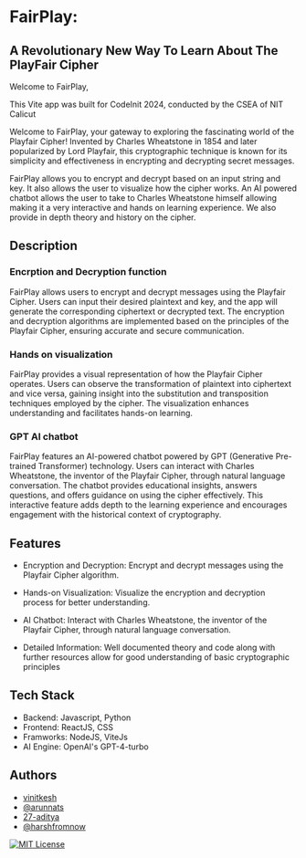 


# FairPlay: 
## A Revolutionary New Way To Learn About The PlayFair Cipher

Welcome to FairPlay, 

This Vite app was built for CodeInit 2024, conducted by the CSEA of NIT Calicut

Welcome to FairPlay, your gateway to exploring the fascinating world of the Playfair Cipher! Invented by Charles Wheatstone in 1854 and later popularized by Lord Playfair, this cryptographic technique is known for its simplicity and effectiveness in encrypting and decrypting secret messages.

FairPlay allows you to encrypt and decrypt based on an input string and key. It also allows the user to visualize how the cipher works. An AI powered chatbot allows the user to take to Charles Wheatstone himself allowing making it a very interactive and hands on learning experience. We also provide in depth theory and history on the cipher.


## Description
### Encrption and Decryption function
FairPlay allows users to encrypt and decrypt messages using the Playfair Cipher. Users can input their desired plaintext and key, and the app will generate the corresponding ciphertext or decrypted text. The encryption and decryption algorithms are implemented based on the principles of the Playfair Cipher, ensuring accurate and secure communication.

### Hands on visualization
FairPlay provides a visual representation of how the Playfair Cipher operates. Users can observe the transformation of plaintext into ciphertext and vice versa, gaining insight into the substitution and transposition techniques employed by the cipher. The visualization enhances understanding and facilitates hands-on learning.

### GPT AI chatbot
FairPlay features an AI-powered chatbot powered by GPT (Generative Pre-trained Transformer) technology. Users can interact with Charles Wheatstone, the inventor of the Playfair Cipher, through natural language conversation. The chatbot provides educational insights, answers questions, and offers guidance on using the cipher effectively. This interactive feature adds depth to the learning experience and encourages engagement with the historical context of cryptography.

## Features

- Encryption and Decryption: Encrypt and decrypt messages using the Playfair Cipher algorithm.

- Hands-on Visualization: Visualize the encryption and decryption process for better understanding.

- AI Chatbot: Interact with Charles Wheatstone, the inventor of the Playfair Cipher, through natural language conversation.

- Detailed Information: Well documented theory and code along with further resources allow for good understanding of basic cryptographic principles 

## Tech Stack

- Backend: Javascript, Python
- Frontend: ReactJS, CSS
- Framworks: NodeJS, ViteJs 
- AI Engine: OpenAI's GPT-4-turbo

## Authors

- [vinitkesh](https://github.com/vinitkesh)
- [@arunnats](https://www.arunnats.com/)
- [27-aditya](https://github.com/27-aditya)
- [@harshfromnow](https://github.com/harshfromnow)


[![MIT License](https://img.shields.io/badge/License-MIT-green.svg)](https://choosealicense.com/licenses/mit/)


